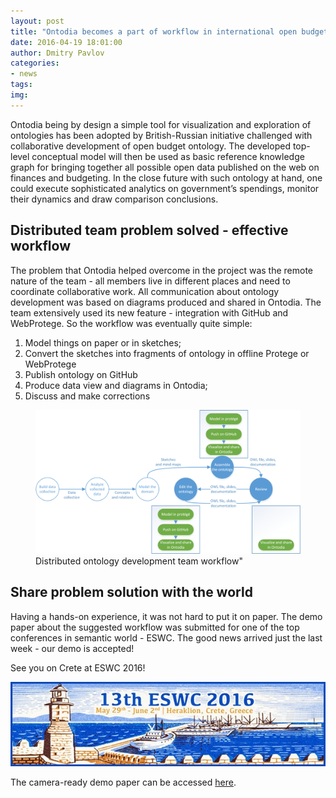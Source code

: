 ```yaml
---
layout: post
title: "Ontodia becomes a part of workflow in international open budget ontology project"
date: 2016-04-19 18:01:00
author: Dmitry Pavlov
categories:
- news
tags:
img:
---
```


Ontodia being by design a simple tool for visualization and exploration of ontologies has been adopted by 
British-Russian initiative challenged with collaborative development of open budget ontology. The 
developed top-level conceptual model will then be used as basic reference knowledge graph for bringing 
together all possible open data published on the web on finances and budgeting. In the close future with 
such ontology at hand, one could execute sophisticated analytics on government’s spendings, monitor their 
dynamics and draw comparison conclusions. 

<!-- more -->

## Distributed team problem solved - effective workflow

The problem that Ontodia helped overcome in the project was the remote nature of the team - 
all members live in different places and need to coordinate collaborative work. All 
communication about ontology development was based on diagrams produced and shared in Ontodia. 
The team extensively used its new feature - integration with GitHub and WebProtege. So the 
workflow was eventually quite simple:

1. Model things on paper or in sketches; 
2. Convert the sketches into fragments of ontology in offline Protege or WebProtege
3. Publish ontology on GitHub
4. Produce data view and diagrams in Ontodia; 
5. Discuss and make corrections

<figure>
    <img src="/assets/img/blog/WorkFlow.png" alt="Distributed ontology development team workflow"/>
    <figcaption>Distributed ontology development team workflow"</figcaption>
</figure>

## Share problem solution with the world

Having a hands-on experience, it was not hard to put it on paper. The demo paper about the suggested 
workflow was submitted for one of the top conferences in semantic world - ESWC. The good news 
arrived just the last week - our demo is accepted!

See you on Crete at ESWC 2016!

<a href="http://2016.eswc-conferences.org"><img src="/assets/img/blog/img2.jpg" alt="Distributed ontology development team workflow"/></a>

The camera-ready demo paper can be accessed [here](https://drive.google.com/a/vismart.biz/file/d/0Bz4gn2zurbAwSTNzRVQwY0pJSms/view).